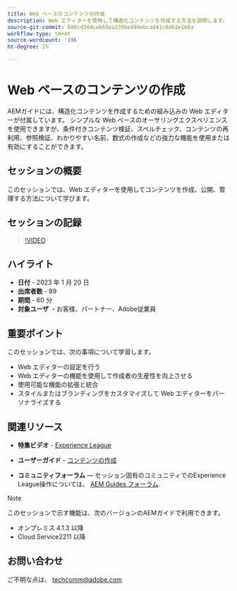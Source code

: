 ```yaml
---
title: Web ベースのコンテンツの作成
description: Web エディターを使用して構造化コンテンツを作成する方法を説明します。
source-git-commit: 880cd344ceb65ea339be699ebcad41c0d62e168a
workflow-type: tm+mt
source-wordcount: '196'
ht-degree: 2%

---
```


# Web ベースのコンテンツの作成

AEMガイドには、構造化コンテンツを作成するための組み込みの Web エディターが付属しています。 シンプルな Web ベースのオーサリングエクスペリエンスを使用できますが、条件付きコンテンツ検証、スペルチェック、コンテンツの再利用、参照検証、わかりやすい名前、数式の作成などの強力な機能を使用または有効にすることができます。

## セッションの概要

このセッションでは、Web エディターを使用してコンテンツを作成、公開、管理する方法について学びます。

## セッションの記録

>[!VIDEO](https://video.tv.adobe.com/v/3414171/dita-authoring-ccms-web-author?quality=12&learn=on)

## ハイライト

- **日付** - 2023 年 1 月 20 日
- **出席者数** - 89
- **期間** - 60 分
- **対象ユーザ** ・お客様、パートナー、Adobe従業員

## 重要ポイント

このセッションでは、次の事項について学習します。
- Web エディターの設定を行う
- Web エディターの機能を使用して作成者の生産性を向上させる
- 使用可能な機能の拡張と統合
- スタイルまたはブランディングをカスタマイズして Web エディターをパーソナライズする

## 関連リソース

- **特集ビデオ** -  [Experience League](https://experienceleague.adobe.com/docs/experience-manager-guides-learn/videos/advanced-user-guide/overview.html?lang=en)

- **ユーザーガイド** - [コンテンツの作成](https://help.adobe.com/en_US/xml-documentation-for-adobe-experience-manager/index.html#t=DXML-master-map/authoring-content.html)

- **コミュニティフォーラム**  — セッション固有のコミュニティでのExperience League操作については、  [AEM Guides フォーラム](https://experienceleaguecommunities.adobe.com/t5/experience-manager-guides/bd-p/xml-documentation-discussions).

>[!NOTE]
>
> このセッションで示す機能は、次のバージョンのAEMガイドで利用できます。
> - オンプレミス 4.1.3 以降
> - Cloud Service2211 以降

## お問い合わせ

ご不明な点は、 <techcomm@adobe.com>
